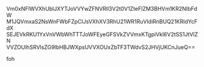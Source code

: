 Vm0xNFlWVXhUblJXYTJoVVYwZFNVRll3V2t0V1ZteFlZM3BHVm1KR2NIbFdW
M1JQVmxaS2NsWnFWbFZpClJsVXhXV3RhU21WR1RuVldiRnBUQ21KRldYcFdX
SEJEVkRKU1YxVnVWbWhTTTJoWFEyeGFSVkZVVmxKTgpiVkl6V2tSS1JtVlZN
VVZOUlhSRVlsZG9lbHBJWXpsUVVXOUxZbTF3TWdvS2JHVjUKCnJueQ==

foh